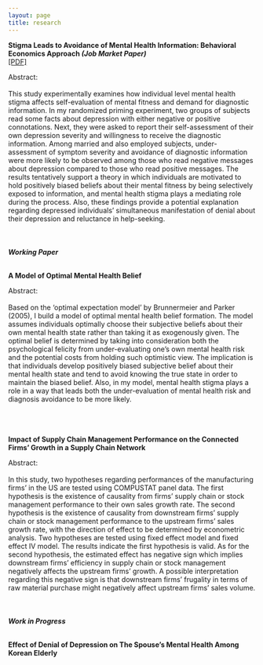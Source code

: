```yaml
---
layout: page
title: research
---
```


<div class="media">
    <div class="media-body">
       <p class="media-heading">
          <strong>Stigma Leads to Avoidance of Mental Health Information: Behavioral Economics Approach <em>(Job Market Paper)</em>
</strong><br />
          <a href="chapter1.pdf">[PDF]</a><br />
       </p>
Abstract:<br/><br/> This study experimentally examines how individual level mental health stigma affects self-evaluation of mental fitness and demand for diagnostic information. In my randomized priming experiment, two groups of subjects read some facts about depression with either negative or positive connotations. Next, they were asked to report their self-assessment of their own depression severity and willingness to receive the diagnostic information. Among married and also employed subjects, under-assessment of symptom severity and avoidance of diagnostic information were more likely to be observed among those who read negative messages about depression compared to those who read positive messages. The results tentatively support a theory in which individuals are motivated to hold positively biased beliefs about their mental fitness by being selectively exposed to information, and mental health stigma plays a mediating role during the process. Also, these findings provide a potential explanation regarding depressed individuals’ simultaneous manifestation of denial about their depression and reluctance in help-seeking.</div>
    
</div>
<br/><br/><br/>
<strong><em>Working Paper</em></strong><br/><br/>
<div class="media">
    <div class="media-body">
       <p class="media-heading">
          <strong>A Model of Optimal Mental Health Belief</strong><br />
       </p>
Abstract:<br/><br/> Based on the ‘optimal expectation model’ by Brunnermeier and Parker (2005), I build a model of optimal mental health belief formation. The model assumes individuals optimally choose their subjective beliefs about their own mental health state rather than taking it as exogenously given. The optimal belief is determined by taking into consideration both the psychological felicity from under-evaluating one’s own mental health risk and the potential costs from holding such optimistic view. The implication is that individuals develop positively biased subjective belief about their mental health state and tend to avoid knowing the true state in order to maintain the biased belief. Also, in my model, mental health stigma plays a role in a way that leads both the under-evaluation of mental health risk and diagnosis avoidance to be more likely. </div>
    
</div>
<br/><br/><br/>


<div class="media">
    <div class="media-body">
       <p class="media-heading">
          <strong>Impact of Supply Chain Management Performance on the Connected Firms’ Growth in a Supply Chain Network</strong><br />
       </p>
Abstract:<br/><br/> In this study, two hypotheses regarding performances of the manufacturing firms’ in the US are tested using COMPUSTAT panel data. The first hypothesis is the existence of causality from firms’ supply chain or stock management performance to their own sales growth rate. The second hypothesis is the existence of causality from downstream firms’ supply chain or stock management performance to the upstream firms’ sales growth rate, with the direction of effect to be determined by econometric analysis. Two hypotheses are tested using fixed effect model and fixed effect IV model. The results indicate the first hypothesis is valid. As for the second hypothesis, the estimated effect has negative sign which implies downstream firms’ efficiency in supply chain or stock management negatively affects the upstream firms’ growth. A possible interpretation regarding this negative sign is that downstream firms’ frugality in terms of raw material purchase might negatively affect upstream firms’ sales volume.</div>
    
</div>
<br/><br/><br/>
<strong><em>Work in Progress</em></strong><br/><br/>
<div class="media">
    <div class="media-body">
       <p class="media-heading">
          <strong>Effect of Denial of Depression on The Spouse’s Mental Health Among Korean Elderly</strong><br />
       </p>
       <br/><br/><br/>
        
